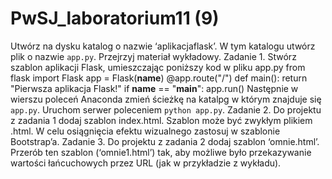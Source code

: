# PwSJ_laboratorium11 (9)


Utwórz na dysku katalog o nazwie ‘aplikacjaflask’. W tym katalogu utwórz plik o
nazwie `app.py`.
Przejrzyj materiał wykładowy.
Zadanie 1. Stwórz szablon aplikacji Flask, umieszczając poniższy kod w pliku
app.py
from flask import Flask
app = Flask(__name__)
@app.route("/")
def main():
 return "Pierwsza aplikacja Flask!"
if __name__ == "__main__":
 app.run()
Następnie w wierszu poleceń Anaconda zmień ścieżkę na katalpg w którym
znajduje się `app.py`. Uruchom serwer poleceniem `python app.py`.
Zadanie 2. Do projektu z zadania 1 dodaj szablon index.html. Szablon może
być zwykłym plikiem .html. W celu osiągnięcia efektu wizualnego zastosuj w
szablonie Bootstrap’a.
Zadanie 3. Do projektu z zadania 2 dodaj szablon ‘omnie.html’. Przerób ten
szablon (‘omnie1.html’) tak, aby możliwe było przekazywanie wartości
łańcuchowych przez URL (jak w przykładzie z wykładu).
